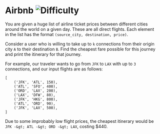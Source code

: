 # Airbnb ![Difficulty](https://img.shields.io/badge/-MEDIUM-yellow)
	
You are given a huge list of airline ticket prices between different cities around the world on a given day. These are all direct flights. Each element in the list has the format `(source_city, destination, price)`.
	
Consider a user who is willing to take up to `k` connections from their origin city `A` to their destination `B`. Find the cheapest fare possible for this journey and print the itinerary for that journey.
	
For example, our traveler wants to go from `JFK` to `LAX` with up to `3` connections, and our input flights are as follows:
	
```
[
    ('JFK', 'ATL', 150),
    ('ATL', 'SFO', 400),
    ('ORD', 'LAX', 200),
    ('LAX', 'DFW', 80),
    ('JFK', 'HKG', 800),
    ('ATL', 'ORD', 90),
    ('JFK', 'LAX', 500),
]
```
	
Due to some improbably low flight prices, the cheapest itinerary would be `JFK -&gt; ATL -&gt; ORD -&gt; LAX`, costing $440.
	
